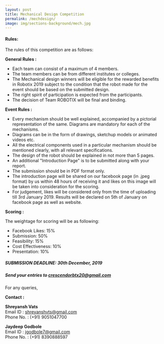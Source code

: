 ```yaml
---
layout: post
title: Mechanical Design Competition
permalink: /mechdesign/
image: img/sections-background/mech.jpg
---
```


#### Rules:

The rules of this competition are as follows:

**General Rules :**

* Each team can consist of a maximum of 4 members.
* The team members can be from different institutes or colleges.
* The Mechanical design winners will be eligible for the rewarded benefits in Robotix 2019 subject to the condition that the robot made for the event should be based on the submitted design.
* The right spirit of participation is expected from the participants.
* The decision of Team ROBOTIX will be final and binding.

**Event Rules :**

* Every mechanism should be well explained, accompanied by a pictorial representation of the same. Diagrams are mandatory for each of the mechanisms.
* Diagrams can be in the form of drawings, sketchup models or animated videos etc.
* All the electrical components used in a particular mechanism should be mentioned clearly, with all relevant specifications.
* The design of the robot should be explained in not more than 5 pages.
* An additional "Introduction Page" is to be submitted along with your report.
* The submission should be in PDF format only.
* The introduction page will be shared on our facebook page (in .jpeg format) by us within 48 hours of receiving it and likes on this image will be taken into consideration for the scoring.
* For judgement, likes will be considered only  from the time of uploading till 3rd January 2019. Results will be declared on 5th of January on facebook page as well as website.

**Scoring :**

The weightage for scoring will be as following:

* Facebook Likes: 15%
* Submission: 50%
* Feasibility: 15%
* Cost Effectiveness: 10%
* Presentation: 10%

##### **SUBMISSION DEADLINE:** 30th December, 2019

##### Send your entries to [crescendorbtx20@gmail.com](mailto:crescendorbtx20@gmail.com)

For any queries,

**Contact :**

**Shreyansh Vats**  
Email ID : [shreyanshvts@gmail.com](mailto:shreyanshvts@gmail.com)  
Phone No. : (+91) 9051047700

**Jaydeep Godbole**  
Email ID : [jgodbole7@gmail.com](mailto:jgodbole7@gmail.com)  
Phone No. : (+91) 8390888597


